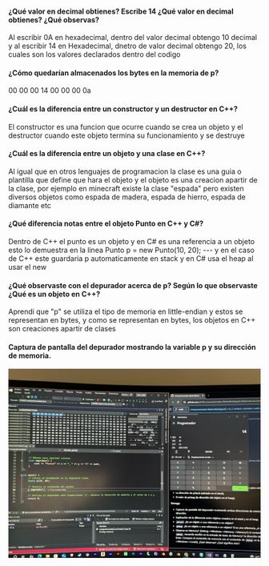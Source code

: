 ####  ¿Qué valor en decimal obtienes? Escribe 14 ¿Qué valor en decimal obtienes? ¿Qué observas?
Al escribir 0A en hexadecimal, dentro del valor decimal obtengo 10 decimal y al escribir 
14 en Hexadecimal, dnetro de valor decimal obtengo 20, los cuales son los valores declarados
dentro del codigo

#### ¿Cómo quedarían almacenados los bytes en la memoria de p?
00 00 00 14 00 00 00 0a

#### ¿Cuál es la diferencia entre un constructor y un destructor en C++?

El constructor es una funcion que ocurre cuando se crea un objeto y el destructor cuando 
este objeto termina su funcionamiento  y se destruye

#### ¿Cuál es la diferencia entre un objeto y una clase en C++?

Al igual que en otros lenguajes de programacion la clase es una guia o plantilla que define 
que hara el objeto y el objeto es una creacion apartir de la clase, por ejemplo en minecraft
existe la clase "espada" pero existen diversos objetos como espada de madera, espada de hierro,
espada de diamante etc

#### ¿Qué diferencia notas entre el objeto Punto en C++ y C#?

Dentro de C++  el punto es un objeto y en C# es una referencia a un objeto 
esto lo demuestra en la linea Punto p = new Punto(10, 20); --- y en el caso de C++ este
guardaria p automaticamente en stack y en C# usa el heap al usar el new 

#### ¿Qué observaste con el depurador acerca de p? Según lo que observaste ¿Qué es un objeto en C++?
 
Aprendi que "p" se utiliza el tipo de memoria en little-endian y estos se representan en
bytes, y como se representan en bytes, los objetos en C++ son creaciones apartir de clases



#### Captura de pantalla del depurador mostrando la variable p y su dirección de memoria.

![Resultado del programa](../../../../assets/unidad3-ac8.jpeg)
